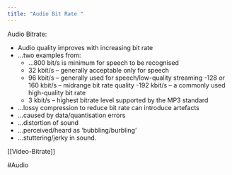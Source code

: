 ```yaml
---
title: "Audio Bit Rate "
--- 
```

Audio Bitrate:

- Audio quality improves with increasing bit rate
- ...two examples from:
	- ...800 bit/s is minimum for speech to be recognised
	- 32 kbit/s – generally acceptable only for speech
	- 96 kbit/s – generally used for speech/low-quality streaming
	 -128 or 160 kbit/s – midrange bit rate quality
	 -192 kbit/s – a commonly used high-quality bit rate
	 - 3 kbit/s – highest bitrate level supported by the MP3 standard
- ...lossy compression to reduce bit rate can introduce artefacts
- ...caused by data/quantisation errors
- ...distortion of sound
- ...perceived/heard as ‘bubbling/burbling’
- ...stuttering/jerky in sound. 

[[Video-Bitrate]]
 
#Audio